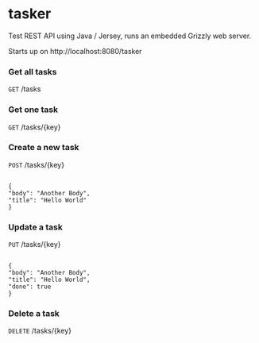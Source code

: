 tasker
======

Test REST API using Java / Jersey, runs an embedded Grizzly web server.

Starts up on http://localhost:8080/tasker

### Get all tasks
<code>GET</code> /tasks

### Get one task
<code>GET</code> /tasks/{key}

### Create a new task
<code>POST</code> /tasks/{key}

<code>
{
"body": "Another Body",
"title": "Hello World"
}
</code>

### Update a task
<code>PUT</code> /tasks/{key}

<code>
{
"body": "Another Body",
"title": "Hello World",
"done": true
}
</code>

### Delete a task
<code>DELETE</code> /tasks/{key}

